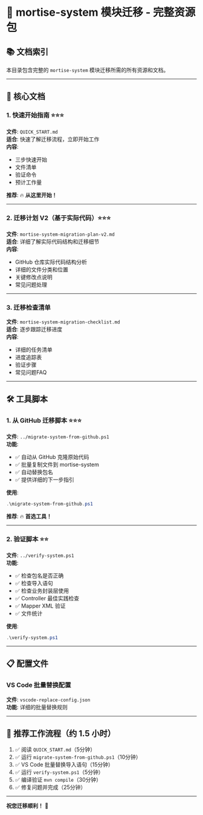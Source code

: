 # 🎯 mortise-system 模块迁移 - 完整资源包

## 📚 文档索引

本目录包含完整的 `mortise-system` 模块迁移所需的所有资源和文档。

---

## 📖 核心文档

### 1. 快速开始指南 ⭐⭐⭐
**文件**: `QUICK_START.md`  
**适合**: 快速了解迁移流程，立即开始工作  
**内容**:
- 三步快速开始
- 文件清单
- 验证命令
- 预计工作量

**推荐**: 🔥 **从这里开始！**

---

### 2. 迁移计划 V2（基于实际代码）⭐⭐⭐
**文件**: `mortise-system-migration-plan-v2.md`  
**适合**: 详细了解实际代码结构和迁移细节  
**内容**:
- GitHub 仓库实际代码结构分析
- 详细的文件分类和位置
- 关键修改点说明
- 常见问题处理

---

### 3. 迁移检查清单
**文件**: `mortise-system-migration-checklist.md`  
**适合**: 逐步跟踪迁移进度  
**内容**:
- 详细的任务清单
- 进度追踪表
- 验证步骤
- 常见问题FAQ

---

## 🛠️ 工具脚本

### 1. 从 GitHub 迁移脚本 ⭐⭐⭐
**文件**: `../migrate-system-from-github.ps1`  
**功能**:
- ✅ 自动从 GitHub 克隆原始代码
- ✅ 批量复制文件到 mortise-system
- ✅ 自动替换包名
- ✅ 提供详细的下一步指引

**使用**:
```powershell
.\migrate-system-from-github.ps1
```

**推荐**: 🔥 **首选工具！**

---

### 2. 验证脚本 ⭐⭐
**文件**: `../verify-system.ps1`  
**功能**:
- ✅ 检查包名是否正确
- ✅ 检查导入语句
- ✅ 检查业务封装层使用
- ✅ Controller 最佳实践检查
- ✅ Mapper XML 验证
- ✅ 文件统计

**使用**:
```powershell
.\verify-system.ps1
```

---

## 📋 配置文件

### VS Code 批量替换配置
**文件**: `vscode-replace-config.json`  
**功能**: 详细的批量替换规则

---

## 🚀 推荐工作流程（约 1.5 小时）

1. ✅ 阅读 `QUICK_START.md`（5分钟）
2. ✅ 运行 `migrate-system-from-github.ps1`（10分钟）
3. ✅ VS Code 批量替换导入语句（15分钟）
4. ✅ 运行 `verify-system.ps1`（5分钟）
5. ✅ 编译验证 `mvn compile`（30分钟）
6. ✅ 修复问题并完成（25分钟）

---

**祝您迁移顺利！** 🎉
